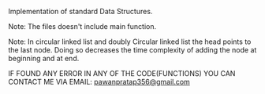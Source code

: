 Implementation of standard Data Structures.

Note: The files doesn't include main function.

Note: In circular linked list and doubly Circular linked list the head points to the last node. Doing so decreases the time complexity of adding the node at beginning and at end.

IF FOUND ANY ERROR IN ANY OF THE CODE(FUNCTIONS) YOU CAN CONTACT ME VIA EMAIL: pawanpratap356@gmail.com
